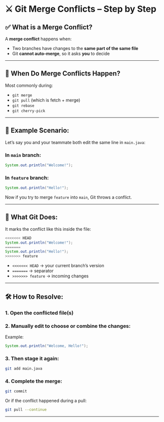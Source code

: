 # ⚔️ Git Merge Conflicts – Step by Step

## ✅ What is a Merge Conflict?

A **merge conflict** happens when:

* Two branches have changes to the **same part of the same file**
* Git **cannot auto-merge**, so it asks **you** to decide

---

## 🔁 When Do Merge Conflicts Happen?

Most commonly during:

* `git merge`
* `git pull` (which is fetch + merge)
* `git rebase`
* `git cherry-pick`

---

## 🎯 Example Scenario:

Let’s say you and your teammate both edit the same line in `main.java`:

### In `main` branch:

```java
System.out.println("Welcome!");
```

### In `feature` branch:

```java
System.out.println("Hello!");
```

Now if you try to merge `feature` into `main`, Git throws a conflict.

---

## 🧨 What Git Does:

It marks the conflict like this inside the file:

```java
<<<<<<< HEAD
System.out.println("Welcome!");
=======
System.out.println("Hello!");
>>>>>>> feature
```

* `<<<<<<< HEAD` → your current branch’s version
* `=======` → separator
* `>>>>>>> feature` → incoming changes

---

## 🛠️ How to Resolve:

### 1. Open the conflicted file(s)

### 2. Manually edit to choose or combine the changes:

Example:

```java
System.out.println("Welcome, Hello!");
```

### 3. Then stage it again:

```bash
git add main.java
```

### 4. Complete the merge:

```bash
git commit
```

Or if the conflict happened during a pull:

```bash
git pull --continue
```

---

